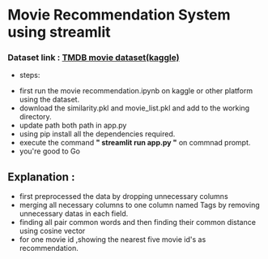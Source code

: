 # Movie Recommendation System using streamlit

### Dataset link : [TMDB movie dataset(kaggle)](https://www.kaggle.com/datasets/tmdb/tmdb-movie-metadata)

- steps:

* first run the movie recommendation.ipynb on kaggle or other platform using the dataset.<br>
* download the similarity.pkl and movie_list.pkl and add to the working directory.<br>
* update path both path in app.py<br>
* using pip install all the dependencies required.<br>
* execute the command <b>" streamlit run app.py "</b> on commnad prompt.<br>
* you're good to Go

## Explanation :

- first preprocessed the data by dropping unnecessary columns
- merging all necessary columns to one column named Tags by removing unnecessary datas in each field.
- finding all pair common words and then finding their common distance using cosine vector
- for one movie id ,showing the nearest five movie id's as recommendation.
